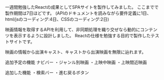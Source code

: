 

一週間勉強したReactの成果としてSPAサイトを製作してみました。
ここまでで製作期間は7日ほどです。
(APIのドキュメントを読みながら要件定義に1日、html/jsのコーディング:4日、CSSのコーディング:2日)

映画情報を取得するAPIを利用して、非同期処理を織り交ぜなら動的にコンテンツを表示するように設計しました。
Reactの仕様を勉強する目的で製作したテストサイトです。

映画の情報から出演キャスト、キャストから出演映画を無限に辿れます。

追加予定の機能
ナビバー
・ジャンル別映画
・上映中映画
・上映間近映画


追加した機能
・検索バー
・進む戻るボタン
